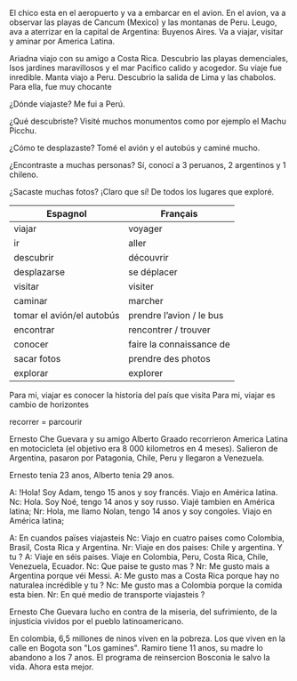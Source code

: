 El chico esta en el aeropuerto y va a embarcar en el avion. En el avion, va a observar las playas de Cancum (Mexico) y las montanas de Peru. Leugo, ava a aterrizar en la capital de Argentina: Buyenos Aires. Va a viajar, visitar y aminar por America Latina.

Ariadna viajo con su amigo a Costa Rica. Descubrio las playas demenciales, lsos jardines maravillosos y el mar Pacifico calido y acogedor. Su viaje fue inredible. Manta viajo a Peru. Descubrio la salida de Lima y las chabolos. Para ella, fue muy chocante


¿Dónde viajaste?
Me fui a Perú.


¿Qué descubriste?
Visité muchos monumentos como por ejemplo el Machu Picchu.


¿Cómo te desplazaste?
Tomé el avión y el autobús y caminé mucho.


¿Encontraste a muchas personas?
Sí, conocí a 3 peruanos, 2 argentinos y 1 chileno.


¿Sacaste muchas fotos?
¡Claro que sí! De todos los lugares que exploré.


| Espagnol                  | Français                 |
| ------------------------- | ------------------------ |
| viajar                    | voyager                  |
| ir                        | aller                    |
| descubrir                 | découvrir                |
| desplazarse               | se déplacer              |
| visitar                   | visiter                  |
| caminar                   | marcher                  |
| tomar el avión/el autobús | prendre l’avion / le bus |
| encontrar                 | rencontrer / trouver     |
| conocer                   | faire la connaissance de |
| sacar fotos               | prendre des photos       |
| explorar                  | explorer                 |

Para mi, viajar es conocer la historia del país que visita
Para mi, viajar es cambio de horizontes

recorrer = parcourir

Ernesto Che Guevara y su amigo Alberto Graado recorrieron America Latina en motocicleta (el objetivo era 8 000 kilometros en 4 meses). Salieron de Argentina, pasaron por Patagonia, Chile, Peru y llegaron a Venezuela.

Ernesto tenia 23 anos, Alberto tenia 29 anos.


A: !Hola! Soy Adam, tengo 15 anos y soy francés. Viajo en América latina.
Nc: Hola. Soy Noé, tengo 14 anos y soy russo. Viajé tambien en América latina;
Nr: Hola, me llamo Nolan, tengo 14 anos y soy congoles. Viajo en América latina;

A: En cuandos païses viajasteis
Nc: Viajo en cuatro paises como Colombia, Brasil, Costa Rica y Argentina.
Nr: Viaje en dos paises: Chile y argentina. Y tu ?
A: Viaje en séis paises. Viaje en Colombia, Peru, Costa Rica, Chile, Venezuela, Ecuador.
Nc: Que paise te gusto mas ?
Nr: Me gusto mais a Argentina porque véi Messi.
A: Me gusto mas a Costa Rica porque hay no naturalea incrédible y tu ?
Nc: Me gusto mas a Colombia porque la comida esta bien.
Nr: En qué medio de transporte viajasteis ?

Ernesto Che Guevara lucho en contra de la miseria, del sufrimiento, de la injusticia vividos por el pueblo latinoamericano.


En colombia, 6,5 millones de ninos viven en la pobreza. Los que viven en la calle en Bogota son "Los gamines". Ramiro tiene 11 anos, su madre lo abandono a los 7 anos.
El programa de reinsercion Bosconia le salvo la vida. Ahora esta mejor.